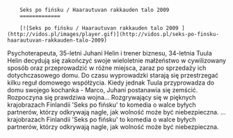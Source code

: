 
        Seks po fińsku / Haarautuvan rakkauden talo 2009 
        =============
        
        [![Seks po fińsku / Haarautuvan rakkauden talo 2009 ](http://vidos.pl/images/player.gif)](http://vidos.pl/seks-po-finsku-haarautuvan-rakkauden-talo-2009)
        
        
 Psychoterapeuta, 35-letni Juhani Helin i trener biznesu, 34-letnia Tuula Helin decydują się zakończyć swoje wieloletnie małżeństwo w cywilizowany sposób oraz przeprowadzić w różne miejsca, zaraz po sprzedaży ich dotychczasowego domu. Do czasu wyprowadzki starają się przestrzegać kilku reguł domowego współżycia. Kiedy jednak Tuula przyprowadza do domu swojego kochanka - Marco, Juhani postanawia się zemścić. Rozpoczyna się prawdziwa wojna... Rozgrywający się w pięknych krajobrazach Finlandii 'Seks po fińsku' to komedia o walce byłych partnerów, którzy odkrywają nagle, jak wolność może być niebezpieczna.   ... krajobrazach Finlandii 'Seks po fińsku' to komedia o walce byłych partnerów, którzy odkrywają nagle, jak wolność może być niebezpieczna.
    